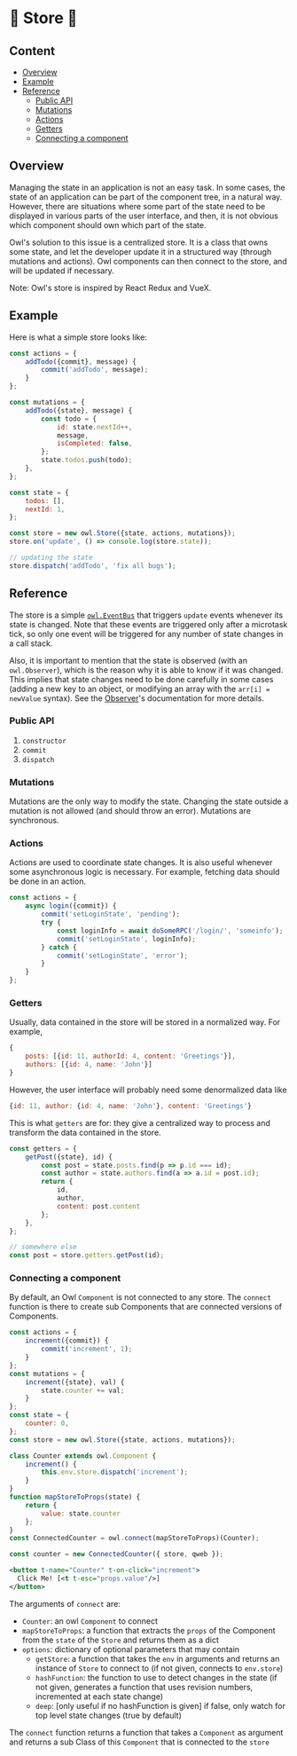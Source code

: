 # 🦉 Store 🦉

## Content

- [Overview](#overview)
- [Example](#example)
- [Reference](#reference)
  - [Public API](#public-api)
  - [Mutations](#mutations)
  - [Actions](#actions)
  - [Getters](#getters)
  - [Connecting a component](#connecting-a-component)

## Overview

Managing the state in an application is not an easy task. In some cases, the
state of an application can be part of the component tree, in a natural way.
However, there are situations where some part of the state need to be displayed
in various parts of the user interface, and then, it is not obvious which
component should own which part of the state.

Owl's solution to this issue is a centralized store. It is a class that owns
some state, and let the developer update it in a structured way (through
mutations and actions). Owl components can then connect to the store, and will
be updated if necessary.

Note: Owl's store is inspired by React Redux and VueX.

## Example

Here is what a simple store looks like:

```js
const actions = {
    addTodo({commit}, message) {
        commit('addTodo', message);
    }
};

const mutations = {
    addTodo({state}, message) {
        const todo = {
            id: state.nextId++,
            message,
            isCompleted: false,
        };
        state.todos.push(todo);
    },
};

const state = {
    todos: [],
    nextId: 1,
};

const store = new owl.Store({state, actions, mutations});
store.on('update', () => console.log(store.state));

// updating the state
store.dispatch('addTodo', 'fix all bugs');
```


## Reference

The store is a simple [`owl.EventBus`](event_bus.md) that triggers `update` events whenever its
state is changed.  Note that these events are triggered only after a microtask
tick, so only one event will be triggered for any number of state changes in a
call stack.

Also, it is important to mention that the state is observed (with an `owl.Observer`),
which is the reason why it is able to know if it was changed.  This implies that
state changes need to be done carefully in some cases (adding a new key to an
object, or modifying an array with the `arr[i] = newValue` syntax).  See the
[Observer](observer.md)'s documentation for more details.

### Public API

1. `constructor`
2. `commit`
3. `dispatch`

### Mutations

Mutations are the only way to modify the state.  Changing the state outside a
mutation is not allowed (and should throw an error).  Mutations are synchronous.

### Actions

Actions are used to coordinate state changes.  It is also useful whenever some
asynchronous logic is necessary.  For example, fetching data should be done
in an action.

```js
const actions = {
    async login({commit}) {
        commit('setLoginState', 'pending');
        try {
            const loginInfo = await doSomeRPC('/login/', 'someinfo');
            commit('setLoginState', loginInfo);
        } catch {
            commit('setLoginState', 'error');
        }
    }
};
```

### Getters

Usually, data contained in the store will be stored in a normalized way. For
example,

```js
{
    posts: [{id: 11, authorId: 4, content: 'Greetings'}],
    authors: [{id: 4, name: 'John'}]
}
```

However, the user interface will probably need some denormalized data like

```js
{id: 11, author: {id: 4, name: 'John'}, content: 'Greetings'}
```

This is what `getters` are for: they give a centralized way to process and
transform the data contained in the store.

```js
const getters = {
    getPost({state}, id) {
        const post = state.posts.find(p => p.id === id);
        const author = state.authors.find(a => a.id = post.id);
        return {
            id,
            author,
            content: post.content
        };
    },
};

// somewhere else
const post = store.getters.getPost(id);

```

### Connecting a component

By default, an Owl `Component` is not connected to any store. The `connect`
function is there to create sub Components that are connected versions of
Components.

```javascript
const actions = {
    increment({commit}) {
        commit('increment', 1);
    }
};
const mutations = {
    increment({state}, val) {
        state.counter += val;
    }
};
const state = {
    counter: 0,
};
const store = new owl.Store({state, actions, mutations});

class Counter extends owl.Component {
    increment() {
        this.env.store.dispatch('increment');
    }
}
function mapStoreToProps(state) {
    return {
        value: state.counter
    };
}
const ConnectedCounter = owl.connect(mapStoreToProps)(Counter);

const counter = new ConnectedCounter({ store, qweb });
```
```xml
<button t-name="Counter" t-on-click="increment">
  Click Me! [<t t-esc="props.value"/>]
</button>
```

The arguments of `connect` are:
  - `Counter`: an owl `Component` to connect
  - `mapStoreToProps`: a function that extracts the `props` of the Component
    from the `state` of the `Store` and returns them as a dict
  - `options`: dictionary of optional parameters that may contain
    - `getStore`: a function that takes the `env` in arguments and returns an
      instance of `Store` to connect to (if not given, connects to `env.store`)
    - `hashFunction`: the function to use to detect changes in the state (if not
       given, generates a function that uses revision numbers, incremented at
       each state change)
    - `deep`: [only useful if no hashFunction is given] if false, only watch
      for top level state changes (true by default)

The `connect` function returns a function that takes a `Component` as argument
and returns a sub Class of this `Component` that is connected to the `store`
